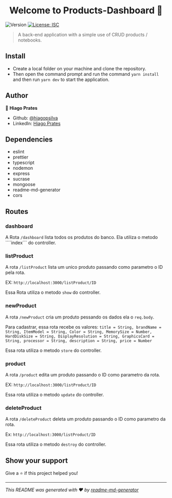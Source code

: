 <h1 align="center">Welcome to Products-Dashboard 👋</h1>
<p>
  <img alt="Version" src="https://img.shields.io/badge/version-1.0.0-blue.svg?cacheSeconds=2592000" />
  <a href="#" target="_blank">
    <img alt="License: ISC" src="https://img.shields.io/badge/License-ISC-yellow.svg" />
  </a>
</p>

> A back-end application with a simple use of CRUD products / notebooks.

## Install

* Create a local folder on your machine and clone the repository.
* Then open the command prompt and run the command ```yarn install``` and then run ```yarn dev``` to start the application.

## Author

👤 **Hiago Prates**

* Github: [@hiagopsilva](https://github.com/hiagopsilva)
* LinkedIn: [Hiago Prates](https://www.linkedin.com/in/hiago-prates-04902b132/)

## Dependencies 
  * eslint
  * prettier
  * typescript
  * nodemon
  * express
  * sucrase
  * mongoose
  * readme-md-generator
  * cors

## Routes

### dashboard 
 A Rota ```/dashboard``` lista todos os produtos do banco. Ela utiliza o metodo ````index``` do controller.

### listProduct 
  A rota ```/listProduct``` lista um unico produto passando como parametro o ID pela rota. 
  
EX: ```http://localhost:3000/listProduct/ID``` 

Essa Rota utiliza o metodo ```show``` do controller.

### newProduct 
  A rota ```/newProduct``` cria um produto pessando os dados ela o ```req.body```.

  Para cadastrar, essa rota recebe os valores:
    ```title = String,
    brandName = String,
    ItemModel = String,
    Color = String,
    MemorySize = Number,
    HardDiskSize = String,
    DisplayResolution = String,
    GraphicsCard = String,
    processor = String,
    description = String,
    price = Number``` 
  
  Essa rota utiliza o metodo ```store``` do controller.

### product
  A rota ```/product``` edita um produto passando o ID como parametro da rota.
  
  EX:  ```http://localhost:3000/listProduct/ID```

  Essa rota utiliza o metodo ```update``` do controller.

### deleteProduct
  A rota ```/deleteProduct``` deleta um produto passando o ID como parametro da rota.
  
  Ex: ```http://localhost:3000/listProduct/ID```
  
  Essa rota utiliza o metodo ```destroy``` do controller.


## Show your support

Give a ⭐️ if this project helped you!

***
_This README was generated with ❤️ by [readme-md-generator](https://github.com/kefranabg/readme-md-generator)_